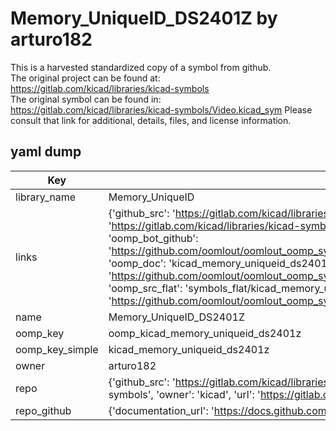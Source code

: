 # Memory_UniqueID_DS2401Z by arturo182  
This is a harvested standardized copy of a symbol from github.  
The original project can be found at:  
https://gitlab.com/kicad/libraries/kicad-symbols  
The original symbol can be found in:
https://gitlab.com/kicad/libraries/kicad-symbols/Video.kicad_sym
Please consult that link for additional, details, files, and license information.  
## yaml dump  
| Key | Value |  
| --- | --- |  
| library_name | Memory_UniqueID |  
| links | {'github_src': 'https://gitlab.com/kicad/libraries/kicad-symbols/Video.kicad_sym', 'github_src_repo': 'https://gitlab.com/kicad/libraries/kicad-symbols', 'oomp_bot': 'kicad_memory_uniqueid_ds2401z/working', 'oomp_bot_github': 'https://github.com/oomlout/oomlout_oomp_symbol_bot/tree/main/kicad_memory_uniqueid_ds2401z/working', 'oomp_doc': 'kicad_memory_uniqueid_ds2401z/working', 'oomp_doc_github': 'https://github.com/oomlout/oomlout_oomp_symbol_doc/tree/main/kicad_memory_uniqueid_ds2401z/working', 'oomp_src_flat': 'symbols_flat/kicad_memory_uniqueid_ds2401z/working', 'oomp_src_flat_github': 'https://github.com/oomlout/oomlout_oomp_symbol_src/tree/main/kicad_memory_uniqueid_ds2401z/working'} |  
| name | Memory_UniqueID_DS2401Z |  
| oomp_key | oomp_kicad_memory_uniqueid_ds2401z |  
| oomp_key_simple | kicad_memory_uniqueid_ds2401z |  
| owner | arturo182 |  
| repo | {'github_src': 'https://gitlab.com/kicad/libraries/kicad-symbols/Video.kicad_sym', 'name': 'libraries/kicad-symbols', 'owner': 'kicad', 'url': 'https://gitlab.com/kicad/libraries/kicad-symbols'} |  
| repo_github | {'documentation_url': 'https://docs.github.com/rest/repos/repos#get-a-repository', 'message': 'Not Found'} |  

